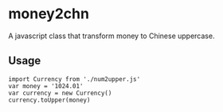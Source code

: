 # money2chn
A javascript class that transform money to Chinese uppercase.


## Usage

	import Currency from './num2upper.js'
	var money = '1024.01'
	var currency = new Currency()
	currency.toUpper(money)


	